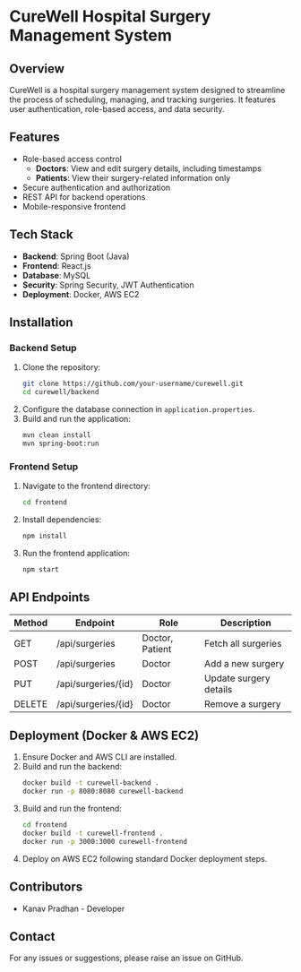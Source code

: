 # CureWell Hospital Surgery Management System

## Overview
CureWell is a hospital surgery management system designed to streamline the process of scheduling, managing, and tracking surgeries. It features user authentication, role-based access, and data security.

## Features
- Role-based access control
  - **Doctors**: View and edit surgery details, including timestamps
  - **Patients**: View their surgery-related information only
- Secure authentication and authorization
- REST API for backend operations
- Mobile-responsive frontend

## Tech Stack
- **Backend**: Spring Boot (Java)
- **Frontend**: React.js
- **Database**: MySQL
- **Security**: Spring Security, JWT Authentication
- **Deployment**: Docker, AWS EC2

## Installation
### Backend Setup
1. Clone the repository:
   ```sh
   git clone https://github.com/your-username/curewell.git
   cd curewell/backend
   ```
2. Configure the database connection in `application.properties`.
3. Build and run the application:
   ```sh
   mvn clean install
   mvn spring-boot:run
   ```

### Frontend Setup
1. Navigate to the frontend directory:
   ```sh
   cd frontend
   ```
2. Install dependencies:
   ```sh
   npm install
   ```
3. Run the frontend application:
   ```sh
   npm start
   ```

## API Endpoints
| Method | Endpoint | Role | Description |
|--------|------------|------|-------------|
| GET | /api/surgeries | Doctor, Patient | Fetch all surgeries |
| POST | /api/surgeries | Doctor | Add a new surgery |
| PUT | /api/surgeries/{id} | Doctor | Update surgery details |
| DELETE | /api/surgeries/{id} | Doctor | Remove a surgery |

## Deployment (Docker & AWS EC2)
1. Ensure Docker and AWS CLI are installed.
2. Build and run the backend:
   ```sh
   docker build -t curewell-backend .
   docker run -p 8080:8080 curewell-backend
   ```
3. Build and run the frontend:
   ```sh
   cd frontend
   docker build -t curewell-frontend .
   docker run -p 3000:3000 curewell-frontend
   ```
4. Deploy on AWS EC2 following standard Docker deployment steps.


## Contributors
- Kanav Pradhan - Developer

## Contact
For any issues or suggestions, please raise an issue on GitHub.

